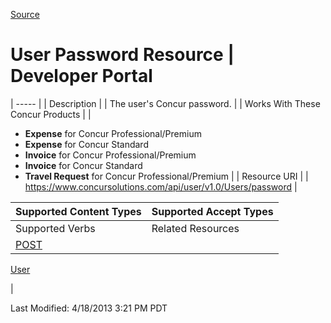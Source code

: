 [Source](https://developer.concur.com/users/user-password-resource "Permalink to User Password Resource | Developer Portal")

# User Password Resource | Developer Portal


| ----- |
|  Description |
|  The user's Concur password. |
|  Works With These Concur Products |
|

* **Expense** for Concur Professional/Premium
* **Expense** for Concur Standard
* **Invoice** for Concur Professional/Premium
* **Invoice** for Concur Standard
* **Travel Request** for Concur Professional/Premium
 |
|  Resource URI |
|  https://www.concursolutions.com/api/user/v1.0/Users/password |

| Supported Content Types | Supported Accept Types |
| ----------------------- | ---------------------- |
| Supported Verbs         | Related Resources      |
| [POST][1]               |

[User][2]

 |

  
Last Modified: 4/18/2013 3:21 PM PDT

[1]: https://developer.concur.com/node/402
[2]: https://developer.concur.com/node/405
